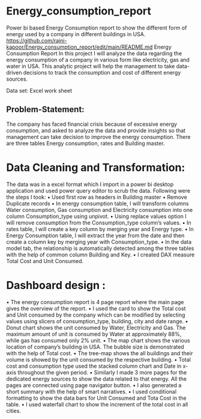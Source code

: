 # Energy_consumption_report
Power bi based Energy Consumption report to show the different form of energy used by a company in different buildings in USA.
https://github.com/rajni-kapoor/Energy_consumption_report/edit/main/README.md
Energy Consumption Report
In this project I will analyze the data regarding the energy consumption of a company in various form like electricity, gas and water in USA. This analytic project will help the management to take data-driven decisions to track the consumption and cost of different energy sources. 


Data set: Excel work sheet 
## Problem-Statement:  
The company has faced financial crisis because of excessive energy consumption, and asked to analyze the data and provide insights so that management can take decision to improve the energy consumption. There are three tables Energy consumption, rates and Building master.


# Data Cleaning and Transformation:  
  The data was in a excel format which I import in a power bi desktop application and used power query editor to scrub the data. Following were the steps I took:
•	Used first row as headers in Building master 
•	Remove Duplicate records 
•	In energy consumption table, I will transform columns Water consumption, Gas consumption and Electricity consumption into one column Consumption_type using unpivot. 
•	Using replace values option I will remove consumption from the Consumption_type column’s values. 
•	In rates table, I will create a key column by merging year and Energy type. 
•	In Energy Consumption table, I will extract the year from the date and then create a column key by merging year with Consumption_type. 
•	In the data model tab, the relationship is automatically detected among the three tables with the help of common column Building and Key. 
•	I created DAX measure Total Cost and Unit Consumed. 

# Dashboard design : 
• The energy consumption report is 4 page report where the main page gives the overview of the report. 
• I used the card to show the Total cost and Unit consumed by the company which can be modified by selecting values using slicers of consumption_type, building, city and date range. 
• Donut chart shows the unit consumed by Water, Electricity and Gas. The maximum amount of unit is consumed by Water at approximately 88%, while gas has consumed only 2% unit. 
• The map chart shows the various location of company’s building in USA. The bubble size is demonstrated with the help of Total cost. 
• The tree-map shows the all buildings and their volume is showed by the unit consumed by the respective building. 
• Total cost and consumption type used the stacked column chart and Date in x-axis throughout the given period. 
• Similarly I made 3 more pages for the dedicated energy sources to show the data related to that energy. All the pages are connected using page navigator button. 
• I also generated a short summary with the help of smart narratives. 
• I used conditional formatting to show the data bars for Unit Consumed and Tota Cost in the table. 
• I used waterfall chart to show the increment of the total cost in all cities. 





